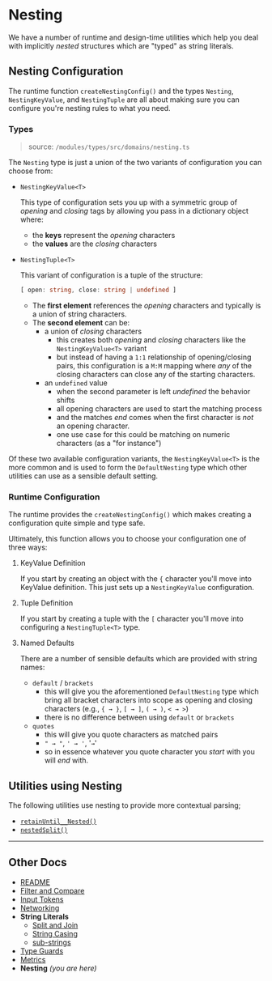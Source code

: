 # Nesting

We have a number of runtime and design-time utilities which help you deal with implicitly _nested_ structures which are "typed" as string literals.

## Nesting Configuration

The runtime function `createNestingConfig()` and the types `Nesting`, `NestingKeyValue`, and `NestingTuple` are all about making sure you can configure you're nesting rules to what you need.

### Types

> source: `/modules/types/src/domains/nesting.ts`

The `Nesting` type is just a union of the two variants of configuration you can choose from:

- `NestingKeyValue<T>`

    This type of configuration sets you up with a symmetric group of _opening_ and _closing_ tags by allowing you pass in a dictionary object where:

    - the **keys** represent the _opening_ characters
    - the **values** are the _closing_ characters

- `NestingTuple<T>`

    This variant of configuration is a tuple of the structure:

    ```ts
    [ open: string, close: string | undefined ]
    ```

    - The **first element** references the _opening_ characters and typically is a union of string characters.
    - The **second element** can be:
      - a union of _closing_ characters
        - this creates both _opening_ and _closing_ characters like the `NestingKeyValue<T>` variant
        - but instead of having a `1:1` relationship of opening/closing pairs, this configuration is a `M:M` mapping where _any_ of the closing characters can close any of the starting characters.
      - an `undefined` value
        - when the second parameter is left _undefined_ the behavior shifts
        - all opening characters are used to start the matching process
        - and the matches _end_ comes when the first character is _not_ an opening character.
        - one use case for this could be matching on numeric characters (as a "for instance")

Of these two available configuration variants, the `NestingKeyValue<T>` is the more common and is used to form the `DefaultNesting` type which other utilities can use as a sensible default setting.

### Runtime Configuration

The runtime provides the `createNestingConfig()` which makes creating a configuration quite simple and type safe.

Ultimately, this function allows you to choose your configuration one of three ways:

1. KeyValue Definition

    If you start by creating an object with the `{` character you'll move into KeyValue definition. This just sets up a `NestingKeyValue` configuration.

2. Tuple Definition

    If you start by creating a tuple with the `[` character you'll move into configuring a `NestingTuple<T>` type.

3. Named Defaults

    There are a number of sensible defaults which are provided with string names:

    - `default` / `brackets`
      - this will give you the aforementioned `DefaultNesting` type which bring all bracket characters into scope as opening and closing characters (e.g., `{ → }`, `[ → ]`, `( → )`, `< → >`)
      - there is no difference between using `default` or `brackets`
    - `quotes`
      - this will give you quote characters as matched pairs
      - `" → "`, `' → '`, '` → `'
      - so in essence whatever you quote character you _start_ with you will _end_ with.

## Utilities using Nesting

The following utilities use nesting to provide more contextual parsing;

- [`retainUntil__Nested()`](./sub-strings.md)
- [`nestedSplit()`](./splits-and-joins.md)


---

## Other Docs

- [README](../README.md)
- [Filter and Compare](./filter-and-compare.md)
- [Input Tokens](./input-and-output-tokens.md)
- [Networking](./networking.md)
- **String Literals**
  - [Split and Join](./splits-and-joins.md)
  - [String Casing](./string-casing.md)
  - [sub-strings](./sub-strings.md)
- [Type Guards](./type-guards.md)
- [Metrics](./metrics.md)
- **Nesting** _(you are here)_
